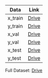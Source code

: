 | Data    	| Link 	|
|---------	|------	|
| x_train 	|     <a href="https://drive.google.com/file/d/1Va8wVCneMVQhFB4Wp5jbJ1OvCUhGaKMz/view?usp=sharing">Drive</a> 	|
| y_train 	|     <a href="https://drive.google.com/file/d/141dRYIfZ3q96KHVWt-SbES21tcRtqd9H/view?usp=sharing">Drive</a> 	|
| x_val   	|     <a href="https://drive.google.com/file/d/1iYvQOoIdFcM9wzKcdRE5bSspLteZJRr9/view?usp=sharing">Drive</a> 	|
| y_val   	|     <a href="https://drive.google.com/file/d/1voE4xIA7okuQegp4AhXTP5MoxsfE19UR/view?usp=sharing">Drive</a> 	|
| x_test  	|     <a href="https://drive.google.com/file/d/1n7BYLEUqLrFABIaJMVpKQmtE87VMpgVA/view?usp=sharing">Drive</a> 	|
| y_test   	|     <a href="https://drive.google.com/file/d/124FMTVnrcb7onrp543O04Z6UcMGG3iEe/view?usp=sharing">Drive</a> 	|

Full Dataset: <a href="https://drive.google.com/file/d/1G_ZWMR56Rf-K2USU_3BjxGp09zQG70-9/view?usp=sharing">Drive</a>
